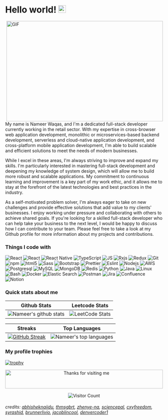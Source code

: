 <h1>Hello world!&nbsp;<img src="https://github.com/TheDudeThatCode/TheDudeThatCode/blob/master/Assets/Earth.gif" width="24px"></h1>

<p>
      <img align="right" alt="GIF" src="https://github.com/abhisheknaiidu/abhisheknaiidu/blob/master/code.gif?raw=true" width="500" height="320" />
My name is Nameer Waqas, and I'm a dedicated full-stack developer currently working in the retail sector. With my expertise in cross-browser web application development, monolithic or microservices-based backend development, serverless and cloud-native application development, and cross-platform mobile application development, I'm able to build scalable and efficient solutions to meet the needs of modern businesses.

While I excel in these areas, I'm always striving to improve and expand my skills. I'm particularly interested in mastering full-stack development and deepening my knowledge of system design, which will allow me to build more robust and scalable applications. My commitment to continuous learning and improvement is a key part of my work ethic, and it allows me to stay at the forefront of the latest technologies and best practices in the industry.

As a self-motivated problem solver, I'm always eager to take on new challenges and provide effective solutions that add value to my clients' businesses. I enjoy working under pressure and collaborating with others to achieve shared goals. If you're looking for a skilled full-stack developer who can help take your business to the next level, I would be happy to discuss how I can contribute to your team. Please feel free to take a look at my Github profile for more information about my projects and contributions.</p>

### Things I code with
<p>
  <img alt="React" src="https://img.shields.io/badge/React-20232A?style=for-the-badge&logo=react&logoColor=61DAFB" />
  <img alt="React" src="https://img.shields.io/badge/Angular-DD0031?style=for-the-badge&logo=angular&logoColor=white" />
  <img alt="React Native" src="https://img.shields.io/badge/React_Native-20232A?style=for-the-badge&logo=react&logoColor=61DAFB" />
  <img alt="TypeScript" src="https://img.shields.io/badge/TypeScript-007ACC?style=for-the-badge&logo=typescript&logoColor=white" />
  <img alt="JS" src="https://img.shields.io/badge/JavaScript-F7DF1E?style=for-the-badge&logo=JavaScript&logoColor=white" />
  <img alt="Rxjs" src="https://img.shields.io/badge/ReactiveX-B7178C?style=for-the-badge&logo=ReactiveX&logoColor=white" />
  <img alt="Redux" src="https://img.shields.io/badge/Redux-593D88?style=for-the-badge&logo=redux&logoColor=white" />
  <img alt="Git" src="https://img.shields.io/badge/GIT-E44C30?style=for-the-badge&logo=git&logoColor=white" />
  <img alt="npm" src="https://img.shields.io/badge/npm-CB3837?style=for-the-badge&logo=npm&logoColor=white" />
  <img alt="html5" src="https://img.shields.io/badge/HTML-239120?style=for-the-badge&logo=html5&logoColor=white" />
  <img alt="Sass" src="https://img.shields.io/badge/Sass-CC6699?style=for-the-badge&logo=sass&logoColor=white" />
  <img alt="Bootstrap" src="https://img.shields.io/badge/Bootstrap-563D7C?style=for-the-badge&logo=bootstrap&logoColor=white" />
  <img alt="Prettier" src="https://img.shields.io/badge/prettier-1A2C34?style=for-the-badge&logo=prettier&logoColor=F7BA3E" />
  <img alt="Eslint" src="https://img.shields.io/badge/eslint-3A33D1?style=for-the-badge&logo=eslint&logoColor=white" />
  <img alt="Nodejs" src="https://img.shields.io/badge/Node.js-43853D?style=for-the-badge&logo=node.js&logoColor=white" />
  <img alt="AWS" src="https://img.shields.io/badge/Amazon_AWS-FF9900?style=for-the-badge&logo=amazonaws&logoColor=white" />
  <img alt="Postgresql" src="https://img.shields.io/badge/PostgreSQL-316192?style=for-the-badge&logo=postgresql&logoColor=white" />
  <img alt="MySQL" src="https://img.shields.io/badge/MySQL-005C84?style=for-the-badge&logo=mysql&logoColor=white" />
  <img alt="MongoDB" src="https://img.shields.io/badge/MongoDB-4EA94B?style=for-the-badge&logo=mongodb&logoColor=white" />
  <img alt="Redis" src="https://img.shields.io/badge/redis-%23DD0031.svg?&style=for-the-badge&logo=redis&logoColor=white" />
  <img alt="Python" src="https://img.shields.io/badge/Python-14354C?style=for-the-badge&logo=python&logoColor=white" />
  <img alt="Java" src="https://img.shields.io/badge/Java-ED8B00?style=for-the-badge&logo=openjdk&logoColor=white" />
  <img alt="Linux" src="https://img.shields.io/badge/Linux-FCC624?style=for-the-badge&logo=linux&logoColor=black" />
  <img alt="Bash" src="https://img.shields.io/badge/GNU%20Bash-4EAA25?style=for-the-badge&logo=GNU%20Bash&logoColor=white" />  
  <img alt="Docker" src="https://img.shields.io/badge/docker-%230db7ed.svg?style=for-the-badge&logo=docker&logoColor=white" />  
  <img alt="Elastic Search" src="https://img.shields.io/badge/-ElasticSearch-005571?style=for-the-badge&logo=elasticsearch" /> 
  <img alt="Postman" src="https://img.shields.io/badge/Postman-FF6C37?style=for-the-badge&logo=postman&logoColor=white" />  
  <img alt="Jira" src="https://img.shields.io/badge/Jira-0052CC?style=for-the-badge&logo=Jira&logoColor=white" />  
  <img alt="Confluence" src="https://img.shields.io/badge/confluence-%23172BF4.svg?style=for-the-badge&logo=confluence&logoColor=white" />  
  <img alt="Notion" src="https://img.shields.io/badge/Notion-%23000000.svg?style=for-the-badge&logo=notion&logoColor=white" />  
</p>

### Quick stats about me
| Github Stats | Leetcode Stats |
| --- | --- |
| ![Nameer's github stats](https://github-readme-stats.vercel.app/api?username=nameerwaqas&show_icons=true&title_color=f6c32c&icon_color=f6c32c&text_color=9f9f9f&bg_color=151515&count_private=true) | ![LeetCode Stats](https://leetcard.jacoblin.cool/nameerwaqas?theme=nord&font=Iceberg)|


| Streaks| Top Languages |
| --- | --- |
| [![GitHub Streak](https://streak-stats.demolab.com/?user=nameerwaqas&theme=dark)](https://git.io/streak-stats) | ![Nameer's top languages](https://github-readme-stats.vercel.app/api/top-langs/?username=nameerwaqas&show_icons=true&title_color=f6c32c&icon_color=f6c32c&text_color=9f9f9f&bg_color=151515&count_private=true&layout=compact) |

### My profile trophies
[![trophy](https://github-profile-trophy.vercel.app/?username=nameerwaqas&theme=onedark&row=1&margin-w=40)](https://github-profile-trophy.vercel.app/?username=nameerwaqas&theme=onedark&row=1&margin-w=40)

<!-- Footer -->
<div align="center" style="margin-top:0">
<img height="60" alt="Thanks for visiting me" width="100%" src="https://raw.githubusercontent.com/BrunnerLivio/brunnerlivio/master/images/marquee.svg" />

![Visitor Count](https://profile-counter.glitch.me/nameerwaqas/count.svg)
</div>

<h6>credits: 
      <a href="https://github.com/abhisheknaiidu/abhisheknaiidu/blob/master/README.md">abhisheknaiidu</a>, 
      <a href="https://github.com/thmsgbrt/thmsgbrt/blob/master/README.md">thmsgbrt</a>, 
      <a href="https://github.com/Zhenye-Na/zhenye-na/blob/master/README.md">zhenye-na</a>, 
      <a href="https://github.com/sciencepal/sciencepal/blob/master/README.md">sciencepal</a>, 
      <a href="https://github.com/cxyfreedom/cxyfreedom/blob/master/README.md">cxyfreedom</a>, 
      <a href="https://github.com/syrashid/syrashid/blob/main/README.md">syrashid</a>,
      <a href="https://github.com/BrunnerLivio/brunnerlivio/blob/master/README.md">brunnerlivio</a>,
      <a href="https://github.com/JacobLinCool/LeetCode-Stats-Card/blob/main/README.md">jacoblincool</a>,
      <a href="https://github.com/DenverCoder1/github-readme-streak-stats/blob/main/README.md">denvercoder1</a>
</h6>
